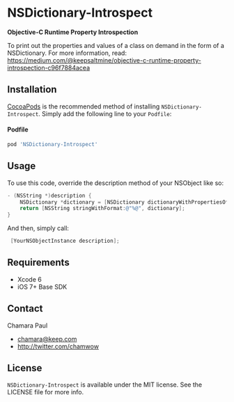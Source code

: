 # NSDictionary-Introspect

**Objective-C Runtime Property Introspection**

To print out the properties and values of a class on demand in the form of a NSDictionary. For more information, read: https://medium.com/@keepsaltmine/objective-c-runtime-property-introspection-c96f7884acea

## Installation

[CocoaPods](http://cocoapods.org) is the recommended method of installing `NSDictionary-Introspect`. Simply add the following line to your `Podfile`:

#### Podfile

```ruby
pod 'NSDictionary-Introspect'
```

## Usage

To use this code, override the description method of your NSObject like so:

``` objective-c
- (NSString *)description {
    NSDictionary *dictionary = [NSDictionary dictionaryWithPropertiesOfObject:self];
    return [NSString stringWithFormat:@"%@", dictionary];
}
```

And then, simply call: 

``` objective-c
 [YourNSObjectInstance description];
```

## Requirements

- Xcode 6
- iOS 7+ Base SDK

## Contact

Chamara Paul

- chamara@keep.com
- http://twitter.com/chamwow

## License

`NSDictionary-Introspect` is available under the MIT license. See the LICENSE file for more info.



